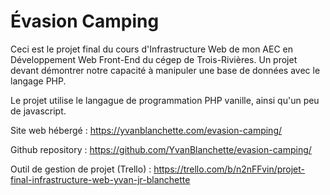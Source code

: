 # Évasion Camping
Ceci est le projet final du cours d'Infrastructure Web de mon AEC en Développement Web Front-End du cégep de Trois-Rivières.
Un projet devant démontrer notre capacité à manipuler une base de données avec le langage PHP.

Le projet utilise le langague de programmation PHP vanille, ainsi qu'un peu de javascript.

Site web hébergé :
https://yvanblanchette.com/evasion-camping/

Github repository :
https://github.com/YvanBlanchette/evasion-camping/

Outil de gestion de projet (Trello) :
https://trello.com/b/n2nFFvin/projet-final-infrastructure-web-yvan-jr-blanchette
